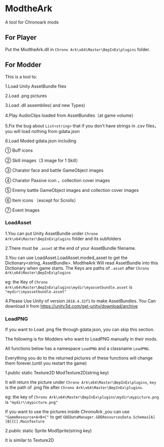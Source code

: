 # ModtheArk
A tool for Chronoark mods

## For Player

Put the ModtheArk.dll in  `Chrono Ark\x64\Master\BepInEx\plugins` folder.

## For Modder

This is a tool to:

1.Load Unity AssetBundle files

2.Load .png pictures

3.Load .dll assemblies( and new Types)

4.Play AudioClips loaded from AssetBundles（at game volume）

5.Fix the bug about `List<string>` that if you don't have strings in .csv files，you will load nothing from gdata.json

6.Load Moded gdata.json including

① Buff icons

② Skill images（3 image for 1 Skill）

③ Charator face and battle GameObject images

④ Charator Passive icon ，collection cover images

⑤ Enemy battle GameObject images and collection cover images

⑥ Item icons （except for Scrolls）

⑦ Event Images

### LoadAsset
1.You can put Unity AssetBundle under `Chrono Ark\x64\Master\BepInEx\plugins` folder and its subfolders

2.There must be `.asset`   at the end of your AssetBundle filename.

3.You can use LoadAsset.LoadAsset.moded_asset to get the Dictionary<string, AssetBundle>. ModtheArk Will read AssetBundle into this Dictionary when game starts.
The Keys are paths of `.asset` after `Chrono Ark\x64\Master\BepInEx\plugins`

eg: the Key of `Chrono Ark\x64\Master\BepInEx\plugins\mydir\myassetbundle.asset` is `"mydir\\myassetbundle.asset"`

4.Please Use Unity of version `2018.4.32f1` to make AssetBundles. You Can download it from https://unity3d.com/get-unity/download/archive

### LoadPNG
If you want to Load .png file through gdata.json, you can skip this section.

The following is for Modders who want to LoadPNG manually in their mods.

All functions below has a namespace   `LoadPNG` and a classname `LoadPNG`.

Everything you do to the returned pictures of these functions will change them forever.(until you restart the game)

1.public static Texture2D ModTexture2D(string key)

It will return the picture under `Chrono Ark\x64\Master\BepInEx\plugins`, `key` is the path of .png file after `Chrono Ark\x64\Master\BepInEx\plugins`.

eg: the key of `Chrono Ark\x64\Master\BepInEx\plugins\mydir\mypicture.png` is `"mydir\\mypicture.png"`

If you want to use the pictures inside ChronoArk ,you can use `"GameResource+A+B+C"` to get `GDEDataManager.GDEResourcesData.Schemas[A][B][C].MainTexture` 

2.public static Sprite ModSprite(string key)

It is similar to Texture2D










